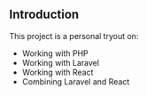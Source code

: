 ## Introduction

This project is a personal tryout on:

- Working with PHP
- Working with Laravel
- Working with React
- Combining Laravel and React

